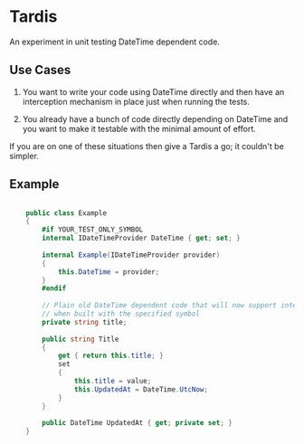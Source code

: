 # Tardis

An experiment in unit testing DateTime dependent code. 

## Use Cases

1. You want to write your code using DateTime directly and then have an interception mechanism in place just when running the tests.

2. You already have a bunch of code directly depending on DateTime and you want to make it testable with the minimal amount of effort.

If you are on one of these situations then give a Tardis a go; it couldn't be simpler.

## Example

```csharp

    public class Example
    {
	    #if YOUR_TEST_ONLY_SYMBOL
	    internal IDateTimeProvider DateTime { get; set; }
	    
	    internal Example(IDateTimeProvider provider)
	    {
	    	this.DateTime = provider;
	    }
	    #endif
	    
		// Plain old DateTime dependent code that will now support interception
		// when built with the specified symbol
	    private string title;
	    
	    public string Title
	    {
		    get { return this.title; }
		    set
		    {
			    this.title = value;
			    this.UpdatedAt = DateTime.UtcNow;
		    }
	    }
	    
	    public DateTime UpdatedAt { get; private set; }
    }

```

